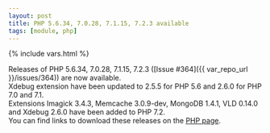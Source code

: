 ```yaml
---
layout: post
title: PHP 5.6.34, 7.0.28, 7.1.15, 7.2.3 available
tags: [module, php]
---
```

{% include vars.html %}

Releases of PHP 5.6.34, 7.0.28, 7.1.15, 7.2.3 ([Issue #364]({{ var_repo_url }}/issues/364)) are now available.<br />
Xdebug extension have been updated to 2.5.5 for PHP 5.6 and 2.6.0 for PHP 7.0 and 7.1.<br />
Extensions Imagick 3.4.3, Memcache 3.0.9-dev, MongoDB 1.4.1, VLD 0.14.0 and Xdebug 2.6.0 have been added to PHP 7.2.<br />
You can find links to download these releases on the [PHP page](/modules/php).